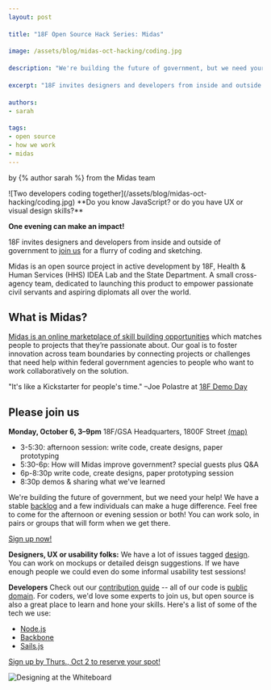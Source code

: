 ```yaml
---
layout: post

title: "18F Open Source Hack Series: Midas"

image: /assets/blog/midas-oct-hacking/coding.jpg

description: "We're building the future of government, but we need your help! Join us for a session of coding or UX design. Feel free to come for the afternoon or evening session or both! You can work solo, in pairs or groups that will form when we get there. "

excerpt: "18F invites designers and developers from inside and outside of government to join us for a flurry of coding and sketching.  Midas is an open source project in active development by 18F, Health & Human Services (HHS) IDEA Lab and the State Department.  A small cross-agency team, dedicated to launching this product to empower passionate civil servants and aspiring diplomats all over the world."

authors:
- sarah

tags:
- open source
- how we work
- midas
---
```

<p class="authors">
  by {% author sarah %} from the Midas team
</p>
![Two developers coding together](/assets/blog/midas-oct-hacking/coding.jpg)
**Do you know JavaScript?  or do you have UX or visual design skills?**

**One evening can make an impact!**

18F invites designers and developers from inside and outside of government to [join us](https://www.eventbrite.com/e/18f-open-source-hack-series-midas-tickets-13365270885) for a flurry of coding and sketching.

 Midas is an open source project in active development by 18F, Health & Human Services (HHS) IDEA Lab and the State Department.  A small cross-agency team, dedicated to launching this product to empower passionate civil servants and aspiring diplomats all over the world.

## What is Midas?
[Midas is an online marketplace of skill building opportunities](https://18f.gsa.gov/2014/07/16/midas-a-marketplace-for-innovation-in-government) which matches people to projects that they’re passionate about.  Our goal is to foster innovation across team boundaries by connecting projects or challenges that need help within federal government agencies to people who want to work collaboratively on the solution.

"It's like a Kickstarter for people's time." –Joe Polastre at [18F Demo Day](https://speakerdeck.com/18f/innovation-toolkit-18f-demo-day-9-may-2014?slide=3)

## Please join us
**Monday, October 6, 3–9pm**
18F/GSA Headquarters, 1800F Street [(map)](https://goo.gl/maps/WUSCO)

* 3-5:30: afternoon session: write code, create designs, paper prototyping
* 5:30-6p: How will Midas improve government? special guests plus Q&A
* 6p-8:30p write code, create designs, paper prototyping session
* 8:30p demos & sharing what we've learned

We're building the future of government, but we need your help!  We have a stable [backlog](https://github.com/18F/midas/issues) and a few individuals can make a huge difference. Feel free to come for the afternoon or evening session or both!  You can work solo, in pairs or groups that will form when we get there.

[Sign up now!](https://www.eventbrite.com/e/18f-open-source-hack-series-midas-tickets-13365270885)

**Designers, UX or usability folks:** We have a lot of issues tagged [design](https://github.com/18F/midas/labels/design). You can work on mockups or detailed deisgn suggestions.  If we have enough people we could even do some informal usability test sessions!

**Developers** Check out our [contribution guide](https://github.com/18F/midas/blob/devel/CONTRIBUTING.md) -- all of our code is [public domain](https://github.com/18F/midas/blob/devel/LICENSE.md).  For coders, we'd love some experts to join us, but open source is also a great place to learn and hone your skills.  Here's a list of some of the tech we use:

* [Node.js](http://nodejs.org/)
* [Backbone](http://backbonejs.org/)
* [Sails.js](http://sailsjs.org/)

[Sign up by Thurs., Oct 2 to reserve your spot!](https://www.eventbrite.com/e/18f-open-source-hack-series-midas-tickets-13365270885)


![Designing at the
Whiteboard](/assets/blog/midas-oct-hacking/whiteboard_design.jpg)


